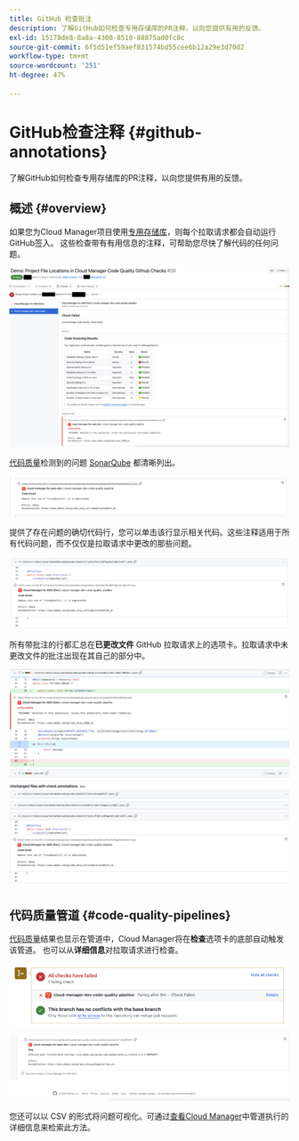 ```yaml
---
title: GitHub 检查批注
description: 了解GitHub如何检查专用存储库的PR注释，以向您提供有用的反馈。
exl-id: 15178de8-8a8a-4300-8510-88875ad0fc8c
source-git-commit: 6f5d51ef59aef831574bd55cee6b12a29e3d70d2
workflow-type: tm+mt
source-wordcount: '251'
ht-degree: 47%

---
```



# GitHub检查注释 {#github-annotations}

了解GitHub如何检查专用存储库的PR注释，以向您提供有用的反馈。

## 概述 {#overview}

如果您为Cloud Manager项目使用[专用存储库](private-repositories.md)，则每个拉取请求都会自动运行GitHub签入。 这些检查带有有用信息的注释，可帮助您尽快了解代码的任何问题。

![GitHub 检查批注的示例](assets/github-check-annotations.png)

[代码质量](/help/using/code-quality-testing.md)检测到的问题 [SonarQube](/help/using/custom-code-quality-rules.md) 都清晰列出。

![代码问题批注示例](assets/github-check-annotations-example.png)

提供了存在问题的确切代码行，您可以单击该行显示相关代码。这些注释适用于所有代码问题，而不仅仅是拉取请求中更改的那些问题。

![代码问题批注示例](assets/github-check-annotations-example-code.png)

所有带批注的行都汇总在&#x200B;**已更改文件** GitHub 拉取请求上的选项卡。拉取请求中未更改文件的批注出现在其自己的部分中。

![文件更改选项卡上的批注示例](assets/github-check-annotations-files-changed.png)

## 代码质量管道 {#code-quality-pipelines}

[代码质量](/help/using/code-quality-testing.md)结果也显示在管道中，Cloud Manager将在&#x200B;**检查**&#x200B;选项卡的底部自动触发该管道。 也可以从&#x200B;**详细信息**&#x200B;对拉取请求进行检查。

![批注示例](assets/github-check-annotations-code-quality.png)

![批注示例](assets/github-check-annotations-code-quality-2.png)

您还可以以 CSV 的形式将问题可视化。可通过[查看Cloud Manager](/help/using/managing-pipelines.md)中管道执行的详细信息来检索此方法。
